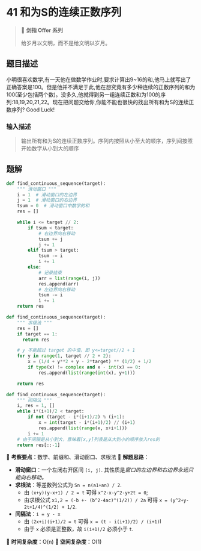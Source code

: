 # 41 和为S的连续正数序列

> 🌟 **剑指 Offer 系列**
>
> 给岁月以文明，而不是给文明以岁月。

## 题目描述

小明很喜欢数学,有一天他在做数学作业时,要求计算出9~16的和,他马上就写出了正确答案是100。但是他并不满足于此,他在想究竟有多少种连续的正数序列的和为100(至少包括两个数)。没多久,他就得到另一组连续正数和为100的序列:18,19,20,21,22。现在把问题交给你,你能不能也很快的找出所有和为S的连续正数序列? Good Luck!

### 输入描述

> 输出所有和为S的连续正数序列。序列内按照从小至大的顺序，序列间按照开始数字从小到大的顺序

## 题解

```python
def find_continuous_sequence(target):
    """ 滑动窗口 """
    i = 1  # 滑动窗口的左边界
    j = 1  # 滑动窗口的右边界
    tsum = 0  # 滑动窗口中数字的和
    res = []

    while i <= target // 2:
        if tsum < target:
            # 右边界向右移动
            tsum += j
            j += 1
        elif tsum > target:
            tsum -= i
            i += 1
        else:
            # 记录结束
            arr = list(range(i, j))
            res.append(arr)
            # 左边界向右移动
            tsum -= i
            i += 1
    return res
```

```python
def find_continuous_sequence(target):
    """ 求根法 """
    res = []
    if target == 1:
      return res

    # y 不能超过 target 的中值，即 y<=target//2 + 1
    for y in range(1, target // 2 + 2):
        x = (1/4 + y**2 + y - 2*target) ** (1/2) + 1/2
        if type(x) != complex and x - int(x) == 0:
            res.append(list(range(int(x), y+1)))

    return res
```

```python
def find_continuous_sequence(target):
    """ 间隔法 """
    i, res = 1, []
    while i*(i+1)/2 < target:
        if not (target - i*(i+1)/2) % (i+1):
            x = int(target - i*(i+1)/2) // (i+1)
            res.append(list(range(x, x+i+1)))
        i += 1
    # 由于间隔是从小到大，意味着[x,y]列表是从大到小的顺序放入res的
    return res[::-1]
```

🍥 **考察要点**：数学、前缀和、滑动窗口、求根法
🍬 **解题思路**：

- **滑动窗口**：一个左闭右开区间 `[i, j)`. 其性质是*窗口的左边界和右边界永远只能向右移动。*
- **求根法**：等差数列公式为 `Sn = n(a1+an) / 2`.
  - 由 `(x+y)(y-x+1) / 2 = t` 可得 `x^2-x-y^2-y+2t = 0`;
  - 由求根公式 `x1,2 = (-b +- (b^2-4ac)^(1/2)) / 2a` 可得 `x = (y^2+y-2t+1/4)^(1/2) + 1/2`.
- **间隔法**：`i = y - x`
  - 由 `(2x+i)(i+1)/2 = t` 可得 `x = (t - i(i+1)/2) / (i+1)`l
  - 由于 `x` 必须是正整数，故 `i(i+1)/2` 必须小于 `t`.

🍉 **时间复杂度**：O(n)
🍭 **空间复杂度**：O(1)
